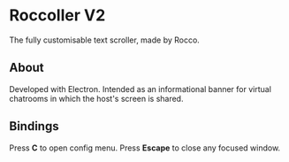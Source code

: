 # Roccoller V2
The fully customisable text scroller, made by Rocco.

## About
Developed with Electron.
Intended as an informational banner for virtual chatrooms in which the host's screen is shared.

## Bindings
Press **C** to open config menu.
Press **Escape** to close any focused window.
